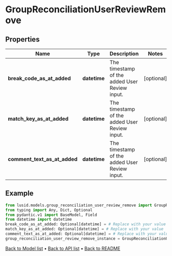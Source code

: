 # GroupReconciliationUserReviewRemove

## Properties
Name | Type | Description | Notes
------------ | ------------- | ------------- | -------------
**break_code_as_at_added** | **datetime** | The timestamp of the added User Review input. | [optional] 
**match_key_as_at_added** | **datetime** | The timestamp of the added User Review input. | [optional] 
**comment_text_as_at_added** | **datetime** | The timestamp of the added User Review input. | [optional] 
## Example

```python
from lusid.models.group_reconciliation_user_review_remove import GroupReconciliationUserReviewRemove
from typing import Any, Dict, Optional
from pydantic.v1 import BaseModel, Field
from datetime import datetime
break_code_as_at_added: Optional[datetime] = # Replace with your value
match_key_as_at_added: Optional[datetime] = # Replace with your value
comment_text_as_at_added: Optional[datetime] = # Replace with your value
group_reconciliation_user_review_remove_instance = GroupReconciliationUserReviewRemove(break_code_as_at_added=break_code_as_at_added, match_key_as_at_added=match_key_as_at_added, comment_text_as_at_added=comment_text_as_at_added)

```

[Back to Model list](../README.md#documentation-for-models) &#8226; [Back to API list](../README.md#documentation-for-api-endpoints) &#8226; [Back to README](../README.md)


